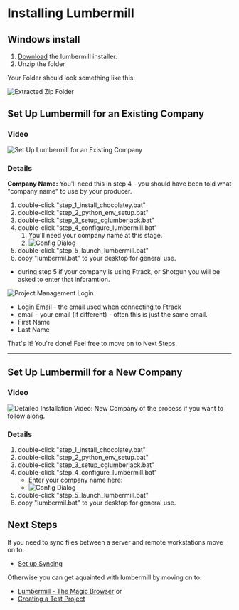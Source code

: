 # Installing Lumbermill
 
## Windows install

1) [Download](https://cgl-developeronboarding.s3.amazonaws.com/lumbermill_installer.zip) the lumbermill installer. 
1) Unzip the folder

Your Folder should look something like this:

![Extracted Zip Folder](lmill_install_folder.jpg)

## Set Up Lumbermill for an Existing Company

### Video
![Set Up Lumbermill for an Existing Company](https://www.youtube.com/watch?v=BE8X5HWJiuA)


### Details
**Company Name:** You'll need this in step 4 - you should have been told what "company name" to use by your producer.  

1) double-click "step_1_install_chocolatey.bat"
2) double-click "step_2_python_env_setup.bat"
3) double-click "step_3_setup_cglumberjack.bat"
4) double-click "step_4_configure_lumbermill.bat"
    1) You'll need your company name at this stage.
    2) ![Config Dialog](build_config.png)
5) double-click "step_5_launch_lumbermill.bat"
6) copy "lumbermil.bat" to your desktop for general use.

 - during step 5 if your company is using Ftrack, or Shotgun you will be asked to enter that inforamtion.

![Project Management Login](proj-man-login.png)
* Login Email - the email used when connecting to Ftrack
* email - your email (if different) - often this is just the same email.
* First Name
* Last Name

That's it! You're done! Feel free to move on to Next Steps.

------------------------------

## Set Up Lumbermill for a New Company

### Video
![Detailed Installation Video: New Company](https://youtu.be/FawxhaCx9ao) of the process if you want to follow along.

### Details
1) double-click "step_1_install_chocolatey.bat"
2) double-click "step_2_python_env_setup.bat"
3) double-click "step_3_setup_cglumberjack.bat"
4) double-click "step_4_configure_lumbermill.bat"
    - Enter your company name here:
    - ![Config Dialog](build_config.png)
5) double-click "step_5_launch_lumbermill.bat"
6) copy "lumbermil.bat" to your desktop for general use.

## Next Steps

If you need to sync files between a server and remote workstations move on to:
- [Set up Syncing](#Set-Up-Syncing)

Otherwise you can get aquainted with lumbermill by moving on to:
- [Lumbermill - The Magic Browser](#The-Magic-Browser) or
- [Creating a Test Project](#Creating-A-Test-Project)
 


